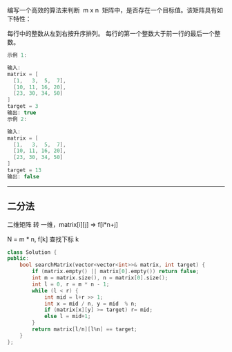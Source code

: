 编写一个高效的算法来判断  m x n  矩阵中，是否存在一个目标值。该矩阵具有如下特性：

每行中的整数从左到右按升序排列。
每行的第一个整数大于前一行的最后一个整数。

```cpp
示例 1:

输入:
matrix = [
  [1,   3,  5,  7],
  [10, 11, 16, 20],
  [23, 30, 34, 50]
]
target = 3
输出: true
示例 2:

输入:
matrix = [
  [1,   3,  5,  7],
  [10, 11, 16, 20],
  [23, 30, 34, 50]
]
target = 13
输出: false
```

---

## 二分法

二维矩阵 转 一维，matrix[i][j] => f[i*n+j]

N = m \* n, f[k] 查找下标 k

```cpp
class Solution {
public:
    bool searchMatrix(vector<vector<int>>& matrix, int target) {
        if (matrix.empty() || matrix[0].empty()) return false;
        int m = matrix.size(), n = matrix[0].size();
        int l = 0, r = m * n - 1;
        while (l < r) {
            int mid = l+r >> 1;
            int x = mid / n, y = mid  % n;
            if (matrix[x][y] >= target) r= mid;
            else l = mid+1;
        }
        return matrix[l/n][l%n] == target;
    }
};
```
